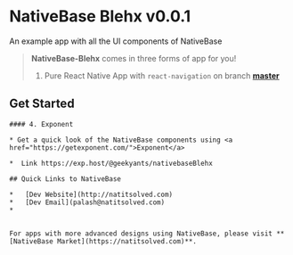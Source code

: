 # NativeBase Blehx v0.0.1
An example app with all the UI components of NativeBase

> **NativeBase-Blehx** comes in three forms of app for you!
>1. Pure React Native App with `react-navigation` on branch **[master](https://github.com/nitspalash/blehx_app)**

## Get Started

```
#### 4. Exponent

* Get a quick look of the NativeBase components using <a href="https://getexponent.com/">Exponent</a>

*  Link https://exp.host/@geekyants/nativebaseBlehx

## Quick Links to NativeBase

*	[Dev Website](http://natitsolved.com)
*	[Dev Email](palash@natitsolved.com)
*	


For apps with more advanced designs using NativeBase, please visit **[NativeBase Market](https://natitsolved.com)**.
